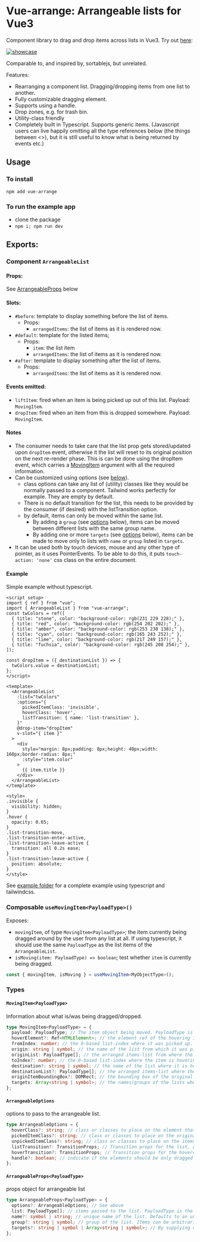 # Vue-arrange: Arrangeable lists for Vue3

Component library to drag and drop items across lists in Vue3. Try out [here](https://vuereka.github.io/vue-arrange/):

[![showcase](./video/showcase1.gif)](https://vuereka.github.io/vue-arrange/)

Comparable to, and inspired by, sortablejs, but unrelated.

Features:

- Rearranging a component list. Dragging/dropping items from one list to another.
- Fully customizable dragging element.
- Supports using a handle.
- Drop zones, e.g. for trash bin.
- Utility-class friendly
- Completely built in Typescript. Supports generic items. (Javascript users can live happily omitting all the type references below (the things between <>), but it is still useful to know what is being returned by events etc.)

## Usage

### To install

```
npm add vue-arrange
```

### To run the example app

- clone the package
- `npm i; npm run dev`

## Exports:

### Component `ArrangeableList`

#### **Props:**

See [ArrangeableProps](#type-arrangeablepropspayloadtype) below

#### **Slots:**

- `#before`: template to display something before the list of items.
  - Props:
    - `arrangedItems`: the list of items as it is rendered now.
- `#default`: template for the listed items;
  - Props:
    - `item`: the list item
    - `arrangedItems`: the list of items as it is rendered now.
- `#after`: template to display something after the list of items.
  - Props:
    - `arrangedItems`: the list of items as it is rendered now.

#### **Events emitted:**

- `liftItem`: fired when an item is being picked up out of this list. Payload: `MovingItem`.
- `dropItem`: fired when an item from this is dropped somewhere. Payload: `MovingItem`.

#### **Notes**

- The consumer needs to take care that the list prop gets stored/updated upon `dropItem` event, otherwise it the list will reset to its original position on the next re-render phase. This is can be done using the dropItem event, which carries a [MovingItem](#type-movingitempayloadtype) argument with all the required information.
- Can be customized using options (see [below](#type-arrangeableoptions)).
  - class options can take any list of (utility) classes like they would be normally passed to a component. Tailwind works perfectly for example. They are empty by default.
  - There is no default transition for the list, this needs to be provided by the consumer (if desired) with the listTransition option.
  - by default, items can only be moved within the same list.
    - By adding a `group` (see [options](#type-arrangeableoptions) below), items can be moved between different lists with the same group name.
    - By adding one or more `targets` (see [options](#type-arrangeableoptions) below), items can be made to move only to lists with `name` or `group` listed in `targets`.
- It can be used both by touch devices, mouse and any other type of pointer, as it uses PointerEvents. To be able to do this, it puts `touch-action: 'none'` css class on the entire document.

#### **Example**

Simple example without typescript.

```vue
<script setup>
import { ref } from "vue";
import { ArrangeableList } from "vue-arrange";
const twColors = ref([
  { title: "stone", color: "background-color: rgb(231 229 228);" },
  { title: "red", color: "background-color: rgb(254 202 202);" },
  { title: "amber", color: "background-color: rgb(253 230 138);" },
  { title: "cyan", color: "background-color: rgb(165 243 252);" },
  { title: "lime", color: "background-color: rgb(217 249 157);" },
  { title: "fuchsia", color: "background-color: rgb(245 208 254);" },
]);

const dropItem = ({ destinationList }) => {
  twColors.value = destinationList;
};
</script>

<template>
  <ArrangeableList
    :list="twColors"
    :options="{
      pickedItemClass: 'invisible',
      hoverClass: 'hover',
      listTransition: { name: 'list-transition' },
    }"
    @drop-item="dropItem"
    v-slot="{ item }"
  >
    <div
      style="margin: 8px;padding: 8px;height: 40px;width: 160px;border-radius: 8px;"
      :style="item.color"
    >
      {{ item.title }}
    </div>
  </ArrangeableList>
</template>

<style>
.invisible {
  visibility: hidden;
}
.hover {
  opacity: 0.65;
}
.list-transition-move,
.list-transition-enter-active,
.list-transition-leave-active {
  transition: all 0.2s ease;
}
.list-transition-leave-active {
  position: absolute;
}
</style>
```

See [example folder](./example/) for a complete example using typescript and tailwindcss.

### Composable `useMovingItem<PayloadType>()`

Exposes:

- `movingItem`, of type `MovingItem<PayloadType>`; the item currently being dragged around by the user from any list at all. If using typescript, it should use the same `PayloadType` as the list items of the `ArrangeableList`.
- `isMoving(item: PayloadType) => boolean`; test whether `item` is currently being dragged.

```typescript
const { movingItem, isMoving } = useMovingItem<MyObjectType>();
```

### Types

#### `MovingItem<PayloadType>`

Information about what is/was being dragged/dropped.

```typescript
type MovingItem<PayloadType> = {
  payload: PayloadType; // The item object being moved. PayloadType is a generic object
  hoverElement?: Ref<HTMLElement>; // the element ref of the hovering item.
  fromIndex: number; // the 0-based list-index where it was picked up.
  origin: string | symbol; // the name of the list from which it was picked up.
  originList: PayloadType[]; // the arranged items-list from where the item came as it appears now.
  toIndex?: number; // the 0-based list-index where the item is hovering or being dropped.
  destination?: string | symbol; // the name of the list where it is hovering over or being dropped.
  destinationList?: PayloadType[]; // the arranged items-list where the item is hovering over or being dropped as it appears now.
  originItemBoundingBox?: DOMRect; // the bounding box of the original location of the picked item.
  targets: Array<string | symbol>; // the names/groups of the lists where this item can be dropped.
};
```

#### `ArrangeableOptions`

options to pass to the arrangeable list.

```typescript
type ArrangeableOptions = {
  hoverClass?: string; // class or classes to place on the element that is being dragged by the user
  pickedItemClass?: string; // class or classes to place on the original of the element in the list that is being picked up. Typically: 'invisible' or something like this.
  unpickedItemClass?: string; // class or classes to place on the items that are _not_ being picked up
  listTransition?: TransitionProps; // Transition props for the list, dictating how moving, removing and adding items to the list looks. See: Vue TransitionGroup documentation.
  hoverTransition?: TransitionProps; // Transition props for the hovered element. See: Vue Transition docuemntation.
  handle?: boolean; // indicate if the elements should be only dragged using a handle. If so, any descendant elements with attribute: 'name="handle"' are used as a handle.
};
```

#### `ArrangeableProps<PayloadType>`

props object for arrangeable list

```typescript
type ArrangeableProps<PayloadType> = {
  options?: ArrangeableOptions; // See above
  list: PayloadType[]; // items passed to the list. PayloadType is the generic object type used by ArrangeableList.
  name?: symbol | string; // unique name of the list. Defaults to an unnamed symbol. Advised is to use a named symbol.
  group?: string | symbol; // group of the list. Items can be arbitrarily moved across member lists of this group.
  targets?: string | symbol | Array<string | symbol>; // By supplying one or more targets, items from this list can only be moved to other groups/lists named in 'targets' (using the name/group).
};
```
